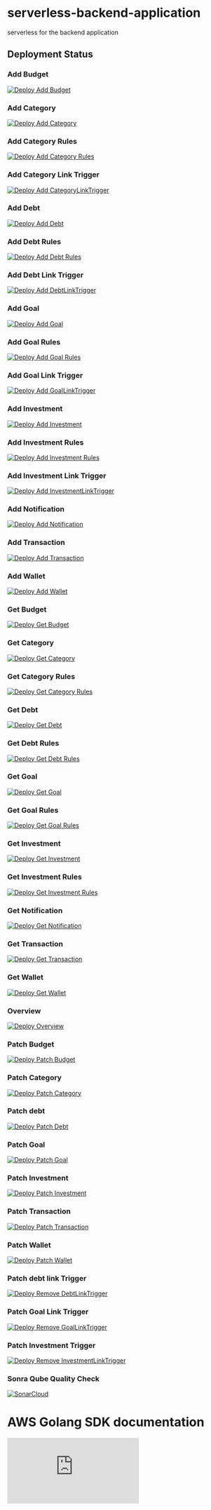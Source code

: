 # serverless-backend-application
serverless for the backend application

## Deployment Status

### Add Budget 

[![Deploy Add Budget](https://github.com/BlitzBudget/serverless-backend-application/actions/workflows/add-budget-deploy.yml/badge.svg)](https://github.com/BlitzBudget/serverless-backend-application/actions/workflows/add-budget-deploy.yml)

### Add Category

[![Deploy Add Category](https://github.com/BlitzBudget/serverless-backend-application/actions/workflows/add-category-deploy.yml/badge.svg)](https://github.com/BlitzBudget/serverless-backend-application/actions/workflows/add-category-deploy.yml)

### Add Category Rules

[![Deploy Add Category Rules](https://github.com/BlitzBudget/serverless-backend-application/actions/workflows/add-category-rules-deploy.yml/badge.svg)](https://github.com/BlitzBudget/serverless-backend-application/actions/workflows/add-category-rules-deploy.yml)

### Add Category Link Trigger

[![Deploy Add CategoryLinkTrigger](https://github.com/BlitzBudget/serverless-backend-application/actions/workflows/add-category-link-trigger.yml/badge.svg)](https://github.com/BlitzBudget/serverless-backend-application/actions/workflows/add-category-link-trigger.yml)

### Add Debt

[![Deploy Add Debt](https://github.com/BlitzBudget/serverless-backend-application/actions/workflows/add-debt-deploy.yml/badge.svg)](https://github.com/BlitzBudget/serverless-backend-application/actions/workflows/add-debt-deploy.yml)

### Add Debt Rules

[![Deploy Add Debt Rules](https://github.com/BlitzBudget/serverless-backend-application/actions/workflows/add-debt-rules-deploy.yml/badge.svg)](https://github.com/BlitzBudget/serverless-backend-application/actions/workflows/add-debt-rules-deploy.yml)

### Add Debt Link Trigger

[![Deploy Add DebtLinkTrigger](https://github.com/BlitzBudget/serverless-backend-application/actions/workflows/add-debt-link-trigger.yml/badge.svg)](https://github.com/BlitzBudget/serverless-backend-application/actions/workflows/add-debt-link-trigger.yml)

### Add Goal

[![Deploy Add Goal](https://github.com/BlitzBudget/serverless-backend-application/actions/workflows/add-goal-deploy.yml/badge.svg)](https://github.com/BlitzBudget/serverless-backend-application/actions/workflows/add-goal-deploy.yml)

### Add Goal Rules

[![Deploy Add Goal Rules](https://github.com/BlitzBudget/serverless-backend-application/actions/workflows/add-goal-rules-deploy.yml/badge.svg)](https://github.com/BlitzBudget/serverless-backend-application/actions/workflows/add-goal-rules-deploy.yml)

### Add Goal Link Trigger

[![Deploy Add GoalLinkTrigger](https://github.com/BlitzBudget/serverless-backend-application/actions/workflows/add-goal-link-trigger.yml/badge.svg)](https://github.com/BlitzBudget/serverless-backend-application/actions/workflows/add-goal-link-trigger.yml)

### Add Investment

[![Deploy Add Investment](https://github.com/BlitzBudget/serverless-backend-application/actions/workflows/add-investment-deploy.yml/badge.svg)](https://github.com/BlitzBudget/serverless-backend-application/actions/workflows/add-investment-deploy.yml)

### Add Investment Rules

[![Deploy Add Investment Rules](https://github.com/BlitzBudget/serverless-backend-application/actions/workflows/add-investment-rules-deploy.yml/badge.svg)](https://github.com/BlitzBudget/serverless-backend-application/actions/workflows/add-investment-rules-deploy.yml)

### Add Investment Link Trigger

[![Deploy Add InvestmentLinkTrigger](https://github.com/BlitzBudget/serverless-backend-application/actions/workflows/add-investment-link-trigger.yml/badge.svg)](https://github.com/BlitzBudget/serverless-backend-application/actions/workflows/add-investment-link-trigger.yml)

### Add Notification

[![Deploy Add Notification](https://github.com/BlitzBudget/serverless-backend-application/actions/workflows/add-notifications-deploy.yml/badge.svg)](https://github.com/BlitzBudget/serverless-backend-application/actions/workflows/add-notifications-deploy.yml)

### Add Transaction

[![Deploy Add Transaction](https://github.com/BlitzBudget/serverless-backend-application/actions/workflows/add-transaction-deploy.yml/badge.svg)](https://github.com/BlitzBudget/serverless-backend-application/actions/workflows/add-transaction-deploy.yml)

### Add Wallet

[![Deploy Add Wallet](https://github.com/BlitzBudget/serverless-backend-application/actions/workflows/add-wallet-deploy.yml/badge.svg)](https://github.com/BlitzBudget/serverless-backend-application/actions/workflows/add-wallet-deploy.yml)

### Get Budget

[![Deploy Get Budget](https://github.com/BlitzBudget/serverless-backend-application/actions/workflows/get-budget-deploy.yml/badge.svg)](https://github.com/BlitzBudget/serverless-backend-application/actions/workflows/get-budget-deploy.yml)


### Get Category

[![Deploy Get Category](https://github.com/BlitzBudget/serverless-backend-application/actions/workflows/get-category-deploy.yml/badge.svg)](https://github.com/BlitzBudget/serverless-backend-application/actions/workflows/get-category-deploy.yml)

### Get Category Rules

[![Deploy Get Category Rules](https://github.com/BlitzBudget/serverless-backend-application/actions/workflows/get-category-rules-deploy.yml/badge.svg)](https://github.com/BlitzBudget/serverless-backend-application/actions/workflows/get-category-rules-deploy.yml)

### Get Debt

[![Deploy Get Debt](https://github.com/BlitzBudget/serverless-backend-application/actions/workflows/get-debt-deploy.yml/badge.svg)](https://github.com/BlitzBudget/serverless-backend-application/actions/workflows/get-debt-deploy.yml)

### Get Debt Rules

[![Deploy Get Debt Rules](https://github.com/BlitzBudget/serverless-backend-application/actions/workflows/get-debt-rules-deploy.yml/badge.svg)](https://github.com/BlitzBudget/serverless-backend-application/actions/workflows/get-debt-rules-deploy.yml)

### Get Goal

[![Deploy Get Goal](https://github.com/BlitzBudget/serverless-backend-application/actions/workflows/get-goal-deploy.yml/badge.svg)](https://github.com/BlitzBudget/serverless-backend-application/actions/workflows/get-goal-deploy.yml)

### Get Goal Rules

[![Deploy Get Goal Rules](https://github.com/BlitzBudget/serverless-backend-application/actions/workflows/get-goal-rules-deploy.yml/badge.svg)](https://github.com/BlitzBudget/serverless-backend-application/actions/workflows/get-goal-rules-deploy.yml)

### Get Investment

[![Deploy Get Investment](https://github.com/BlitzBudget/serverless-backend-application/actions/workflows/get-investment-deploy.yml/badge.svg)](https://github.com/BlitzBudget/serverless-backend-application/actions/workflows/get-investment-deploy.yml)

### Get Investment Rules

[![Deploy Get Investment Rules](https://github.com/BlitzBudget/serverless-backend-application/actions/workflows/get-investment-rules-deploy.yml/badge.svg)](https://github.com/BlitzBudget/serverless-backend-application/actions/workflows/get-investment-rules-deploy.yml)

### Get Notification

[![Deploy Get Notification](https://github.com/BlitzBudget/serverless-backend-application/actions/workflows/get-notifications-deploy.yml/badge.svg)](https://github.com/BlitzBudget/serverless-backend-application/actions/workflows/get-notifications-deploy.yml)

### Get Transaction

[![Deploy Get Transaction](https://github.com/BlitzBudget/serverless-backend-application/actions/workflows/get-transaction-deploy.yml/badge.svg)](https://github.com/BlitzBudget/serverless-backend-application/actions/workflows/get-transaction-deploy.yml)

### Get Wallet

[![Deploy Get Wallet](https://github.com/BlitzBudget/serverless-backend-application/actions/workflows/get-wallet-deploy.yml/badge.svg)](https://github.com/BlitzBudget/serverless-backend-application/actions/workflows/get-wallet-deploy.yml)

### Overview

[![Deploy Overview](https://github.com/BlitzBudget/serverless-backend-application/actions/workflows/overview-deploy.yml/badge.svg)](https://github.com/BlitzBudget/serverless-backend-application/actions/workflows/overview-deploy.yml)

### Patch Budget

[![Deploy Patch Budget](https://github.com/BlitzBudget/serverless-backend-application/actions/workflows/patch-budget-deploy.yml/badge.svg)](https://github.com/BlitzBudget/serverless-backend-application/actions/workflows/patch-budget-deploy.yml)

### Patch Category

[![Deploy Patch Category](https://github.com/BlitzBudget/serverless-backend-application/actions/workflows/patch-category-deploy.yml/badge.svg)](https://github.com/BlitzBudget/serverless-backend-application/actions/workflows/patch-category-deploy.yml)

### Patch debt

[![Deploy Patch Debt](https://github.com/BlitzBudget/serverless-backend-application/actions/workflows/patch-debt-deploy.yml/badge.svg)](https://github.com/BlitzBudget/serverless-backend-application/actions/workflows/patch-debt-deploy.yml)

### Patch Goal

[![Deploy Patch Goal](https://github.com/BlitzBudget/serverless-backend-application/actions/workflows/patch-goal-deploy.yml/badge.svg)](https://github.com/BlitzBudget/serverless-backend-application/actions/workflows/patch-goal-deploy.yml)

### Patch Investment

[![Deploy Patch Investment](https://github.com/BlitzBudget/serverless-backend-application/actions/workflows/patch-investment-deploy.yml/badge.svg)](https://github.com/BlitzBudget/serverless-backend-application/actions/workflows/patch-investment-deploy.yml)


### Patch Transaction

[![Deploy Patch Transaction](https://github.com/BlitzBudget/serverless-backend-application/actions/workflows/patch-transaction-deploy.yml/badge.svg)](https://github.com/BlitzBudget/serverless-backend-application/actions/workflows/patch-transaction-deploy.yml)

### Patch Wallet

[![Deploy Patch Wallet](https://github.com/BlitzBudget/serverless-backend-application/actions/workflows/patch-wallet-deploy.yml/badge.svg)](https://github.com/BlitzBudget/serverless-backend-application/actions/workflows/patch-wallet-deploy.yml)


### Patch debt link Trigger

[![Deploy Remove DebtLinkTrigger](https://github.com/BlitzBudget/serverless-backend-application/actions/workflows/remove-debt-link-trigger.yml/badge.svg)](https://github.com/BlitzBudget/serverless-backend-application/actions/workflows/remove-debt-link-trigger.yml)

### Patch Goal Link Trigger

[![Deploy Remove GoalLinkTrigger](https://github.com/BlitzBudget/serverless-backend-application/actions/workflows/remove-goal-link-trigger.yml/badge.svg)](https://github.com/BlitzBudget/serverless-backend-application/actions/workflows/remove-goal-link-trigger.yml)

### Patch Investment Trigger

[![Deploy Remove InvestmentLinkTrigger](https://github.com/BlitzBudget/serverless-backend-application/actions/workflows/remove-investment-link-trigger.yml/badge.svg)](https://github.com/BlitzBudget/serverless-backend-application/actions/workflows/remove-investment-link-trigger.yml)

### Sonra Qube Quality Check 

[![SonarCloud](https://sonarcloud.io/images/project_badges/sonarcloud-white.svg)](https://sonarcloud.io/summary/new_code?id=BlitzBudget_serverless-backend-application)


# AWS Golang SDK documentation

![AWS Documentation](https://docs.aws.amazon.com/code-samples/latest/catalog/go-dynamodb-CreateTableItem-CreateTableItem_test.go.html)
